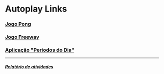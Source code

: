 # Autoplay Links

### [Jogo Pong](https://editor.p5js.org/LeonarDev/sketches/AVdhVQ8ro)

### [Jogo Freeway](https://editor.p5js.org/LeonarDev/sketches/UFaV1WJ4l)

### [Aplicação "Períodos do Dia"](https://github.com/LeonarDev/Autoplay/tree/main/projeto_datas)

<hr>

##### [Relatório de atividades](https://docs.google.com/spreadsheets/d/1Prodhu5ArRMOwmDUNxrt9BOTZ2vCblK0FRldaDVtr-s/edit?usp=sharing)
